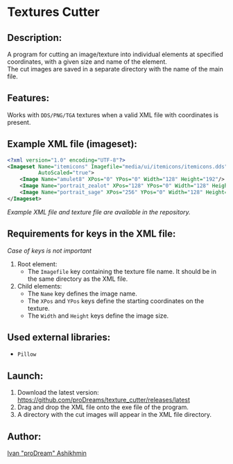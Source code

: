 # Textures Cutter

## Description:

A program for cutting an image/texture into individual elements at specified coordinates, with a given size and name of
the element.  
The cut images are saved in a separate directory with the name of the main file.

## Features:

Works with `DDS/PNG/TGA` textures when a valid XML file with coordinates is present.

## Example XML file (imageset):

```xml
<?xml version="1.0" encoding="UTF-8"?>
<Imageset Name="itemicons" Imagefile="media/ui/itemicons/itemicons.dds" NativeHorzRes="1024" NativeVertRes="768"
          AutoScaled="true">
    <Image Name="amulet8" XPos="0" YPos="0" Width="128" Height="192"/>
    <Image Name="portrait_zealot" XPos="128" YPos="0" Width="128" Height="128"/>
    <Image Name="portrait_sage" XPos="256" YPos="0" Width="128" Height="128"/>
</Imageset>
```

_Example XML file and texture file are available in the repository._

## Requirements for keys in the XML file:

_Case of keys is not important_

1. Root element:
    - The `Imagefile` key containing the texture file name. It should be in the same directory as the XML file.
2. Child elements:
    - The `Name` key defines the image name.
    - The `XPos` and `YPos` keys define the starting coordinates on the texture.
    - The `Width` and `Height` keys define the image size.

## Used external libraries:

- `Pillow`

## Launch:
1. Download the latest version: https://github.com/proDreams/texture_cutter/releases/latest
2. Drag and drop the XML file onto the exe file of the program.
3. A directory with the cut images will appear in the XML file directory.

## Author:

[Ivan "proDream" Ashikhmin](https://github.com/proDreams)

